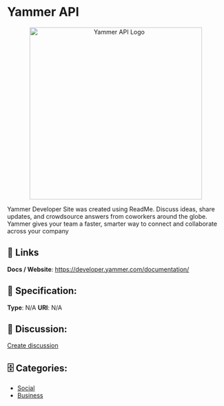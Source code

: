 # Yammer API
<p align="center">
    <img width="400" src="https://raw.githubusercontent.com/apis-list/apis-list/main/apis/yammer-api/logo_256x256.png" alt="Yammer API Logo"/>
</p>

Yammer Developer Site was created using ReadMe. Discuss ideas, share updates, and crowdsource answers from coworkers around the globe. Yammer gives your team a faster, smarter way to connect and collaborate across your company

##  🔗 Links
**Docs / Website**: https://developer.yammer.com/documentation/

## 🧬 Specification:
**Type**: N/A
**URI**: N/A

## 💬 Discussion:
[Create discussion](https://github.com/apis-list/apis-list/discussions/new)

## 🗄️ Categories:
- [Social](https://github.com/apis-list/apis-list#social)
- [Business](https://github.com/apis-list/apis-list#business)







